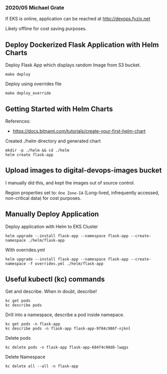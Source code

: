 ### 2020/05 Michael Grate

If EKS is online, application can be reached at http://devops.fyzix.net

Likely offline for cost saving purposes.

## Deploy Dockerized Flask Application with Helm Charts
Deploy Flask App which displays random Image from S3 bucket.
```
make deploy
```

Deploy using overrides file
```
make deploy_override
```

## Getting Started with Helm Charts

References:
- https://docs.bitnami.com/tutorials/create-your-first-helm-chart

Created ./helm directory and generated chart
```
mkdir -p ./helm && cd ./helm
helm create flask-app
```

## Upload images to digital-devops-images bucket
I manually did this, and kept the images out of source control. 

Region properties set to: `One Zone-IA` (Long-lived, infrequently accessed, non-critical data) for cost purposes.

## Manually Deploy Application

Deploy application with Helm to EKS Cluster
```
helm upgrade --install flask-app --namespace flask-app --create-namespace ./helm/flask-app
```

With overrides.yml
```
helm upgrade --install flask-app --namespace flask-app --create-namespace -f overrides.yml ./helm/flask-app
```


## Useful kubectl (kc) commands
Get and describe. When in doubt, describe!
```
kc get pods
kc describe pods
```

Drill into a namespace, describe a pod inside namepace.
```
kc get pods -n flask-app
kc describe pods -n flask-app flask-app-9f84c986f-njknl
```

Delete pods
```
kc delete pods -n flask-app flask-app-684f4c98d8-lwqgs
```

Delete Namespace
```
kc delete all --all -n flask-app
```
